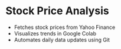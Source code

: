 # Stock Price Analysis
- Fetches stock prices from Yahoo Finance
- Visualizes trends in Google Colab
- Automates daily data updates using Git